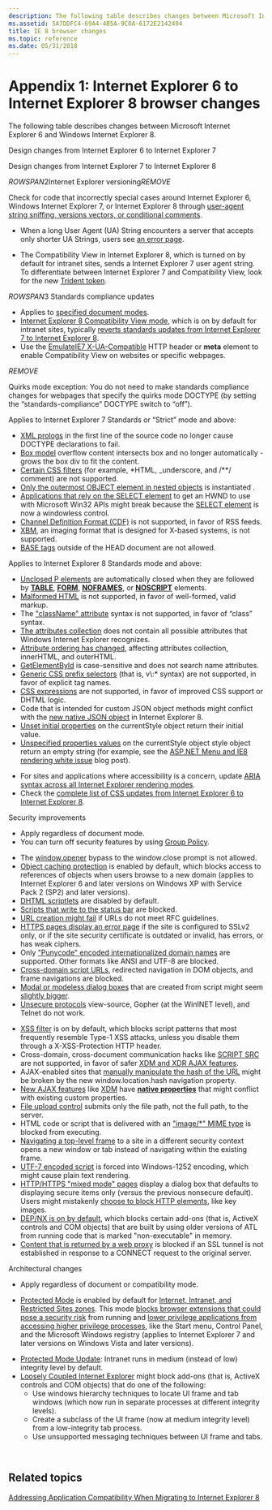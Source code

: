 ```yaml
---
description: The following table describes changes between Microsoft Internet Explorer 6 and Windows Internet Explorer 8.
ms.assetid: 5A7DDFC4-69A4-4B5A-9C0A-6172E2142494
title: IE 8 browser changes
ms.topic: reference
ms.date: 05/31/2018
---
```


# Appendix 1: Internet Explorer 6 to Internet Explorer 8 browser changes

The following table describes changes between Microsoft Internet Explorer 6 and Windows Internet Explorer 8.



Design changes from Internet Explorer 6 to Internet Explorer 7

Design changes from Internet Explorer 7 to Internet Explorer 8

${ROWSPAN2}$Internet Explorer versioning${REMOVE}$  

Check for code that incorrectly special cases around Internet Explorer 6, Windows Internet Explorer 7, or Internet Explorer 8 through [user-agent string sniffing, versions vectors, or conditional comments](/previous-versions/windows/internet-explorer/ie-developer/compatibility/ms537503(v=vs.85)).

-   When a long User Agent (UA) String encounters a server that accepts only shorter UA Strings, users see [an error page](https://www.enhanceie.com/ua.aspx).

<!-- -->

-   The Compatibility View in Internet Explorer 8, which is turned on by default for intranet sites, sends a Internet Explorer 7 user agent string. To differentiate between Internet Explorer 7 and Compatibility View, look for the new [Trident token](/archive/blogs/ie/).

${ROWSPAN3}$ Standards compliance updates

-   Applies to [specified document modes](/previous-versions/windows/internet-explorer/ie-developer/compatibility/cc288325(v=vs.85)).
-   [Internet Explorer 8 Compatibility View mode](/archive/blogs/ie/), which is on by default for intranet sites, typically [reverts standards updates from Internet Explorer 7 to Internet Explorer 8](/archive/blogs/ie/site-compatibility-and-ie8).
-   Use the [EmulateIE7 X-UA-Compatible](https://msdn.microsoft.com/library/Cc843977(v=VS.85).aspx) HTTP header or **meta** element to enable Compatibility View on websites or specific webpages.

${REMOVE}$  

Quirks mode exception: You do not need to make standards compliance changes for webpages that specify the quirks mode DOCTYPE (by setting the “standards-compliance” DOCTYPE switch to “off”).

Applies to Internet Explorer 7 Standards or “Strict” mode and above:

-   [XML prologs](/previous-versions/windows/internet-explorer/ie-developer/) in the first line of the source code no longer cause DOCTYPE declarations to fail.
-   [Box model](/previous-versions/windows/internet-explorer/ie-developer/) overflow content intersects box and no longer automatically -grows the box div to fit the content.
-   [Certain CSS filters](/previous-versions/windows/internet-explorer/ie-developer/) (for example, \*HTML, \_underscore, and /\*\*/ comment) are not supported.
-   [Only the outermost OBJECT element in nested objects](/previous-versions/windows/internet-explorer/ie-developer/) is instantiated .
-   [Applications that rely on the SELECT element](/previous-versions/windows/internet-explorer/ie-developer/) to get an HWND to use with Microsoft Win32 APIs might break because the [SELECT element](/archive/blogs/ie/) is now a windowless control.
-   [Channel Definition Format (CDF)](/previous-versions/aa740486(v=msdn.10)) is not supported, in favor of RSS feeds.
-   [XBM](/previous-versions/aa740486(v=msdn.10)), an imaging format that is designed for X-based systems, is not supported.
-   [BASE tags](/previous-versions/aa740486(v=msdn.10)) outside of the HEAD document are not allowed.

Applies to Internet Explorer 8 Standards mode and above:

-   [Unclosed P elements](https://msdn.microsoft.com/library/Cc843977(v=VS.85).aspx) are automatically closed when they are followed by [**TABLE**](https://msdn.microsoft.com/library/ms535901(v=VS.85).aspx), [**FORM**](https://msdn.microsoft.com/library/ms535249(v=VS.85).aspx), [**NOFRAMES**](https://msdn.microsoft.com/library/ms535857(v=VS.85).aspx), or [**NOSCRIPT**](https://msdn.microsoft.com/library/ms535858(v=VS.85).aspx) elements.
-   [Malformed HTML](/archive/blogs/ie/site-compatibility-and-ie8) is not supported, in favor of well-formed, valid markup.
-   The ["className" attribute](/archive/blogs/ie/site-compatibility-and-ie8) syntax is not supported, in favor of “class” syntax.
-   [The attributes collection](/archive/blogs/ie/site-compatibility-and-ie8) does not contain all possible attributes that Windows Internet Explorer recognizes.
-   [Attribute ordering has changed](/archive/blogs/ie/site-compatibility-and-ie8), affecting attributes collection, innerHTML, and outerHTML.
-   [GetElementById](/archive/blogs/ie/site-compatibility-and-ie8) is case-sensitive and does not search name attributes.
-   [Generic CSS prefix selectors](/archive/blogs/ie/site-compatibility-and-ie8) (that is, v\\:\* syntax) are not supported, in favor of explicit tag names.
-   [CSS expressions](/archive/blogs/ie/site-compatibility-and-ie8) are not supported, in favor of improved CSS support or DHTML logic.
-   Code that is intended for custom JSON object methods might conflict with the [new native JSON object](/archive/blogs/ie/site-compatibility-and-ie8) in Internet Explorer 8.
-   [Unset initial properties](/archive/blogs/ie/site-compatibility-and-ie8) on the currentStyle object return their initial value.
-   [Unspecified properties values](/archive/blogs/ie/site-compatibility-and-ie8) on the currentStyle object style object return an empty string (for example, see the [ASP.NET Menu and IE8 rendering white issue](/archive/blogs/giorgio/) blog post).

<!-- -->

-   For sites and applications where accessibility is a concern, update [ARIA syntax across all Internet Explorer rendering modes](/archive/blogs/ie/).
-   Check the [complete list of CSS updates from Internet Explorer 6 to Internet Explorer 8](https://msdn.microsoft.com/library/Cc843977(v=VS.85).aspx).

Security improvements

-   Apply regardless of document mode.
-   You can turn off security features by using [Group Policy](https://www.microsoft.com/p/group-policy/9wzdncrfjtm4?activetab=pivot:overviewtab).

<!-- -->

-   The [window.opener](/previous-versions/aa740486(v=msdn.10)) bypass to the window.close prompt is not allowed.
-   [Object caching protection](/previous-versions/windows/internet-explorer/ie-developer/) is enabled by default, which blocks access to references of objects when users browse to a new domain (applies to Internet Explorer 6 and later versions on Windows XP with Service Pack 2 (SP2) and later versions).
-   [DHTML scriptlets](/previous-versions/windows/internet-explorer/ie-developer/) are disabled by default.
-   [Scripts that write to the status bar](/previous-versions/windows/internet-explorer/ie-developer/) are blocked.
-   [URL creation might fail](/previous-versions/windows/internet-explorer/ie-developer/) if URLs do not meet RFC guidelines.
-   [HTTPS pages display an error page](/previous-versions/windows/internet-explorer/ie-developer/) if the site is configured to SSLv2 only, or if the site security certificate is outdated or invalid, has errors, or has weak ciphers.
-   Only ["Punycode" encoded internationalized domain names](/previous-versions/windows/internet-explorer/ie-developer/) are supported. Other formats like ANSI and UTF-8 are blocked.
-   [Cross-domain script URLs](/previous-versions/windows/internet-explorer/ie-developer/), redirected navigation in DOM objects, and frame navigations are blocked.
-   [Modal or modeless dialog boxes](/previous-versions/aa740486(v=msdn.10)) that are created from script might seem [slightly bigger](/archive/blogs/ie/).
-   [Unsecure protocols](/previous-versions/aa740486(v=msdn.10)) view-source, Gopher (at the WinINET level), and Telnet do not work.

<!-- -->

-   [XSS filter](/archive/blogs/ie/) is on by default, which blocks script patterns that most frequently resemble Type-1 XSS attacks, unless you disable them through a X-XSS-Protection HTTP header.
-   Cross-domain, cross-document communication hacks like [SCRIPT SRC](/archive/blogs/jscript/) are not supported, in favor of safer [XDM and XDR AJAX features](/archive/blogs/ie/).
-   AJAX-enabled sites that [manually manipulate the hash of the URL](/previous-versions//cc891506(v=vs.85)) might be broken by the new window.location.hash navigation property.
-   [New AJAX features](https://msdn.microsoft.com/library/Gg598940(v=VS.85).aspx) like [XDM](/archive/blogs/ie/) have [**native properties**](/previous-versions/windows/internet-explorer/ie-developer/platform-apis/cc288548(v=vs.85)) that might conflict with existing custom properties.
-   [File upload control](/archive/blogs/ie/) submits only the file path, not the full path, to the server.
-   HTML code or script that is delivered with an ["image/\*" MIME type](/archive/blogs/ie/) is blocked from executing.
-   [Navigating a top-level frame](/previous-versions/windows/internet-explorer/ie-developer/compatibility/dd565638(v=vs.85)) to a site in a different security context opens a new window or tab instead of navigating within the existing frame.
-   [UTF-7 encoded script](/previous-versions/windows/internet-explorer/ie-developer/compatibility/dd565635(v=vs.85)) is forced into Windows-1252 encoding, which might cause plain text rendering.
-   [HTTP/HTTPS "mixed mode" pages](/archive/blogs/askie/mixed-content-and-internet-explorer-8-0) display a dialog box that defaults to displaying secure items only (versus the previous nonsecure default). Users might mistakenly [choose to block HTTP elements](/archive/blogs/askie/mixed-content-and-internet-explorer-8-0), like key images.
-   [DEP/NX is on by default](https://www.microsoft.com/windows/internet-explorer/readiness/developers-existing.aspx#depnx), which blocks certain add-ons (that is, ActiveX controls and COM objects) that are built by using older versions of ATL from running code that is marked "non-executable" in memory.
-   [Content that is returned by a web proxy](/previous-versions/windows/internet-explorer/ie-developer/compatibility/dd565641(v=vs.85)) is blocked if an SSL tunnel is not established in response to a CONNECT request to the original server.

Architectural changes

-   Apply regardless of document or compatibility mode.

<!-- -->

-   [Protected Mode](/previous-versions/windows/internet-explorer/ie-developer/) is enabled by default for [Internet, Intranet, and Restricted Sites zones](/previous-versions/windows/internet-explorer/ie-developer/platform-apis/ms537187(v=vs.85)). This mode [blocks browser extensions that could pose a security risk](/previous-versions/windows/internet-explorer/ie-developer/compatibility/dd565645(v=vs.85)) from running and [lower privilege applications from accessing higher privilege processes](/previous-versions/windows/internet-explorer/ie-developer/compatibility/dd565646(v=vs.85)), like the Start menu, Control Panel, and the Microsoft Windows registry (applies to Internet Explorer 7 and later versions on Windows Vista and later versions).

<!-- -->

-   [Protected Mode Update](/previous-versions/windows/internet-explorer/ie-developer/compatibility/dd565648(v=vs.85)): Intranet runs in medium (instead of low) integrity level by default.
-   [Loosely Coupled Internet Explorer](https://www.microsoft.com/windows/internet-explorer/readiness/developers-existing.aspx#lcie) might block add-ons (that is, ActiveX controls and COM objects) that do one of the following:
    -   Use windows hierarchy techniques to locate UI frame and tab windows (which now run in separate processes at different integrity levels).
    -   Create a subclass of the UI frame (now at medium integrity level) from a low-integrity tab process.
    -   Use unsupported messaging techniques between UI frame and tabs.



 

## Related topics

<dl> <dt>

[Addressing Application Compatibility When Migrating to Internet Explorer 8](addressing-application-compatibility-when-migrating-to-internet-explorer-8.md)
</dt> </dl>

 

 
